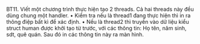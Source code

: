 BT11. Viết một chương trình thực hiện tạo 2 threads. Cả hai threads này đều dùng chung một handler.
    • Kiểm tra nếu là thread1 đang thực hiện thì in ra thông điệp bất kì để xác định. 
    • Nếu là thread2 thì truyền vào dữ liệu kiểu struct human được khởi tạo từ trước, với các thông tin: Họ tên, năm sinh, sdt, quê quán. Sau đó in các thông tin này ra màn hình.
